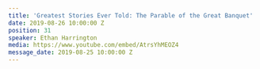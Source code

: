 ```yaml
---
title: 'Greatest Stories Ever Told: The Parable of the Great Banquet'
date: 2019-08-26 10:00:00 Z
position: 31
speaker: Ethan Harrington
media: https://www.youtube.com/embed/AtrsYhMEOZ4
message_date: 2019-08-25 10:00:00 Z
---
```


